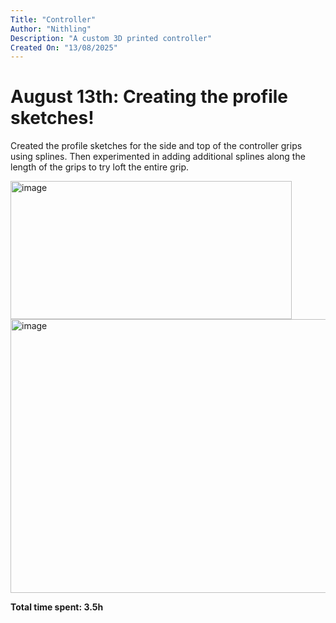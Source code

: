```yaml
---
Title: "Controller"
Author: "Nithling"
Description: "A custom 3D printed controller"
Created On: "13/08/2025"
---
```


# August 13th: Creating the profile sketches!

Created the profile sketches for the side and top of the controller grips using splines. Then experimented in adding additional splines along the length of the grips to try loft the entire grip.

<img width="450" height="221" alt="image" src="https://github.com/user-attachments/assets/b52ccb11-db53-4001-8d91-596240fb9c58" />
<img width="539" height="438" alt="image" src="https://github.com/user-attachments/assets/df65f12d-4b5d-4317-b554-798c73a9525f" />

**Total time spent: 3.5h**
